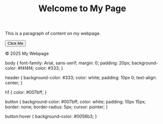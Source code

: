 <!DOCTYPE html>
<html lang="en">
<head>
    <meta charset="UTF-8">
    <meta name="viewport" content="width=device-width, initial-scale=1.0">
    <title>My Simple Webpage</title>
    <link rel="stylesheet" href="styles.css">
</head>
<body>
    <header>
        <h1>Welcome to My Page</h1>
    </header>
    <main>
        <p>This is a paragraph of content on my webpage.</p>
        <button>Click Me</button>
    </main>
    <footer>
        <p>&copy; 2025 My Webpage</p>
    </footer>
</body>
</html>

body {
    font-family: Arial, sans-serif;
    margin: 0;
    padding: 20px;
    background-color: #f4f4f4;
    color: #333;
}

header {
    background-color: #333;
    color: white;
    padding: 10px 0;
    text-align: center;
}

h1 {
    color: #007bff;
}

button {
    background-color: #007bff;
    color: white;
    padding: 10px 15px;
    border: none;
    border-radius: 5px;
    cursor: pointer;
}

button:hover {
    background-color: #0056b3;
}
